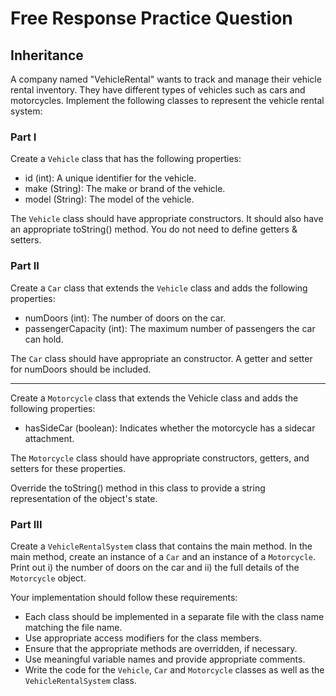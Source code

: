 # Free Response Practice Question

## Inheritance

A company named "VehicleRental" wants to track and manage their vehicle rental inventory. They have different types of vehicles such as cars and motorcycles. Implement the following classes to represent the vehicle rental system:

### Part I

Create a `Vehicle` class that has the following properties:

- id (int): A unique identifier for the vehicle.
- make (String): The make or brand of the vehicle.
- model (String): The model of the vehicle.

The `Vehicle` class should have appropriate constructors. It should also have an appropriate toString() method. You do not need to define getters & setters.

### Part II

Create a `Car` class that extends the `Vehicle` class and adds the following properties:

- numDoors (int): The number of doors on the car.
- passengerCapacity (int): The maximum number of passengers the car can hold.

The `Car` class should have appropriate an constructor. A getter and setter for numDoors should be included.

---

Create a `Motorcycle` class that extends the Vehicle class and adds the following properties:

- hasSideCar (boolean): Indicates whether the motorcycle has a sidecar attachment.

The `Motorcycle` class should have appropriate constructors, getters, and setters for these properties.

Override the toString() method in this class to provide a string representation of the object's state.

### Part III

Create a `VehicleRentalSystem` class that contains the main method. In the main method, create an instance of a `Car` and an instance of a `Motorcycle`. Print out i) the number of doors on the car and ii) the full details of the `Motorcycle` object.

Your implementation should follow these requirements:

- Each class should be implemented in a separate file with the class name matching the file name.
- Use appropriate access modifiers for the class members.
- Ensure that the appropriate methods are overridden, if necessary.
- Use meaningful variable names and provide appropriate comments.
- Write the code for the `Vehicle`, `Car` and `Motorcycle` classes as well as the `VehicleRentalSystem` class.